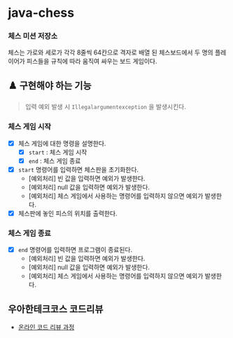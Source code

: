 # java-chess

### 체스 미션 저장소

체스는 가로와 세로가 각각 8줄씩 64칸으로 격자로 배열 된 체스보드에서 두 명의 플레이어가 피스들을 규칙에 따라 움직여 싸우는 보드 게임이다.

## ♟️ 구현해야 하는 기능

> 입력 예외 발생 시 `Illegalargumentexception` 을 발생시킨다.

### 체스 게임 시작
- [x] 체스 게임에 대한 명령을 설명한다.
  - [x] `start` : 체스 게임 시작
  - [x] `end` : 체스 게임 종료
- [x] `start` 명령어를 입력하면 체스판을 초기화한다.
  - [예외처리] 빈 값을 입력하면 예외가 발생한다.
  - [예외처리] null 값을 입력하면 예외가 발생한다.
  - [예외처리] 체스 게임에서 사용하는 명령어를 입력하지 않으면 예외가 발생한다.
- [x] 체스판에 놓인 피스의 위치를 출력한다.

### 체스 게임 종료
- [x] `end` 명령어를 입력하면 프로그램이 종료된다.
  - [예외처리] 빈 값을 입력하면 예외가 발생한다.
  - [예외처리] null 값을 입력하면 예외가 발생한다.
  - [예외처리] 체스 게임에서 사용하는 명령어를 입력하지 않으면 예외가 발생한다.

## 우아한테크코스 코드리뷰

- [온라인 코드 리뷰 과정](https://github.com/woowacourse/woowacourse-docs/blob/master/maincourse/README.md)
